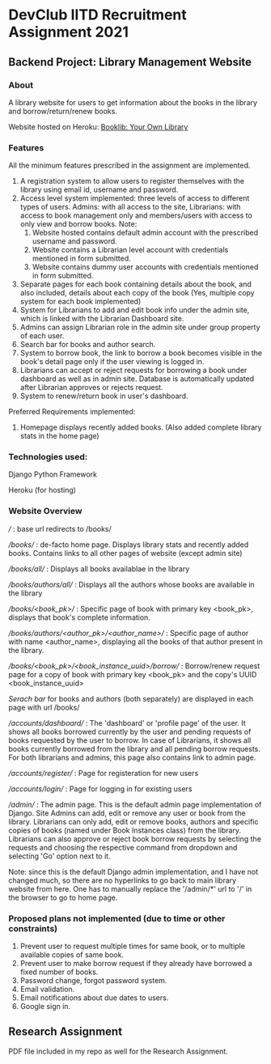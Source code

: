 # DevClub IITD Recruitment Assignment 2021

## Backend Project: Library Management Website


### About
A library website for users to get information about the books in the library and borrow/return/renew books.

Website hosted on Heroku: [Booklib: Your Own Library](https://polar-chamber-13872.herokuapp.com/)


### Features
All the minimum features prescribed in the assignment are implemented.

1. A registration system to allow users to register themselves with the library using email id, username and password.
2. Access level system implemented: three levels of access to different types of users. Admins: with all access to the site, Librarians: with access to book management only and
members/users with access to only view and borrow books.
    Note: 
    1. Website hosted contains default admin account with the prescribed username and password.
    2. Website contains a Librarian level account with credentials mentioned in form submitted.
    3. Website contains dummy user accounts with credentials mentioned in form submitted.
3. Separate pages for each book containing details about the book, and also included, details about each copy of the book (Yes, multiple copy system for each book implemented)
4. System for Librarians to add and edit book info under the admin site, which is linked with the Librarian Dashboard site.
5. Admins can assign Librarian role in the admin site under group property of each user.
6. Search bar for books and author search.
7. System to borrow book, the link to borrow a book becomes visible in the book's detail page only if the user viewing is logged in.
8. Librarians can accept or reject requests for borrowing a book under dashboard as well as in admin site. Database is automatically updated after Librarian approves or rejects 
request.
9. System to renew/return book in user's dashboard.

Preferred Requirements implemented:

1. Homepage displays recently added books. (Also added complete library stats in the home page)


### Technologies used:
Django Python Framework

Heroku (for hosting)


### Website Overview
*/* : base url redirects to /books/

*/books/* : de-facto home page. Displays library stats and recently added books. Contains links to all other pages of website (except admin site)

*/books/all/* : Displays all books availablae in the library

*/books/authors/all/* : Displays all the authors whose books are available in the library

*/books/<book_pk>/* : Specific page of book with primary key <book_pk>, displays that book's complete information.

*/books/authors/<author_pk>/<author_name>/* : Specific page of author with name <author_name>, displaying all the books of that author present in the library.

*/books/<book_pk>/<book_instance_uuid>/borrow/* : Borrow/renew request page for a copy of book with primary key <book_pk> and the copy's UUID <book_instance_uuid>

*Serach bar* for books and authors (both separately) are displayed in each page with url /books/

*/accounts/dashboard/* : The 'dashboard' or 'profile page' of the user. It shows all books borrowed currently by the user and pending requests of books requested by the 
user to borrow. In case of Librarians, it shows all books currently borrowed from the library and all pending borrow requests. For both librarians and admins, this page 
also contains link to admin page.

*/accounts/register/* : Page for registeration for new users

*/accounts/login/* : Page for logging in for existing users

*/admin/* : The admin page. This is the default admin page implementation of Django. Site Admins can add, edit or remove any user or book from the library. Librarians can only add,
edit or remove books, authors and specific copies of books (named under Book Instances class) from the library. Librarians can also approve or reject book borrow requests
by selecting the requests and choosing the respective command from dropdown and selecting 'Go' option next to it.

Note: since this is the default Django admin implementation, and I have not changed much, so there are no hyperlinks to go back to main library website from here. One has to 
manually replace the '/admin/*' url to '/' in the browser to go to home page.


### Proposed plans not implemented (due to time or other constraints)
1. Prevent user to request multiple times for same book, or to multiple available copies of same book.
2. Prevent user to make borrow request if they already have borrowed a fixed number of books.
3. Password change, forgot password system.
4. Email validation.
5. Email notifications about due dates to users.
6. Google sign in.

## Research Assignment
PDF file included in my repo as well for the Research Assignment.
